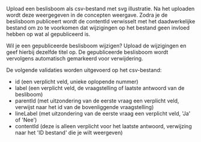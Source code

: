 Upload een beslisboom als csv-bestand met svg illustratie. 
Na het uploaden wordt deze weergegeven in de concepten weergave. 
Zodra je de beslisboom publiceert wordt de contentId verwisselt 
met het daadwerkelijke bestand om zo te voorkomen dat wijzigingen 
op het bestand geen invloed hebben op wat al gepubliceerd is.

Wil je een gepubliceerde beslisboom wijzigen? Upload de wijzigingen 
en geef hierbij dezelfde titel op. De gepubliceerde beslisboom wordt
vervolgens automatisch gemarkeerd voor verwijdering.

De volgende validaties worden uitgevoerd op het csv-bestand:

- id (een verplicht veld, unieke oplopende nummer)
- label (een verplicht veld, de vraagstelling of laatste antwoord van de besliboom)
- parentId (met uitzondering van de eerste vraag een verplicht veld, verwijst naar het id van de bovenliggende vraagstelling)
- lineLabel (met uitzondering van de eerste vraag een verplicht veld, 'Ja' of 'Nee')
- contentId (deze is alleen verplicht voor het laatste antwoord, verwijzing naar het 'ID bestand' die je wilt weergeven)
